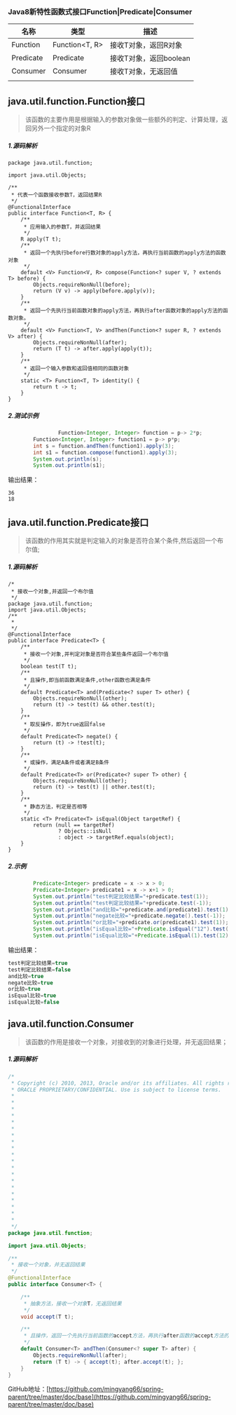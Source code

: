 ### Java8新特性函数式接口Function|Predicate|Consumer

| 名称      | 类型           | 描述                   |
| --------- | -------------- | ---------------------- |
| Function  | Function<T, R> | 接收T对象，返回R对象   |
| Predicate | Predicate<T>   | 接收T对象，返回boolean |
| Consumer  | Consumer<T>    | 接收T对象，无返回值    |
|           |                |                        |

## java.util.function.Function接口

> 该函数的主要作用是根据输入的参数对象做一些额外的判定、计算处理，返回另外一个指定的对象R

##### 1.源码解析

```
package java.util.function;

import java.util.Objects;

/**
 * 代表一个函数接收参数T，返回结果R
 */
@FunctionalInterface
public interface Function<T, R> {
    /**
     * 应用输入的参数T，并返回结果
     */
    R apply(T t);
    /**
     * 返回一个先执行before行数对象的apply方法，再执行当前函数的apply方法的函数对象
     */
    default <V> Function<V, R> compose(Function<? super V, ? extends T> before) {
        Objects.requireNonNull(before);
        return (V v) -> apply(before.apply(v));
    }
    /**
     * 返回一个先执行当前函数对象的apply方法，再执行after函数对象的apply方法的函数对象。
     */
    default <V> Function<T, V> andThen(Function<? super R, ? extends V> after) {
        Objects.requireNonNull(after);
        return (T t) -> after.apply(apply(t));
    }
    /**
     * 返回一个输入参数和返回值相同的函数对象
     */
    static <T> Function<T, T> identity() {
        return t -> t;
    }
}

```

##### 2.测试示例

```java
				Function<Integer, Integer> function = p-> 2*p;
        Function<Integer, Integer> function1 = p-> p*p;
        int s = function.andThen(function1).apply(3);
        int s1 = function.compose(function1).apply(3);
        System.out.println(s);
        System.out.println(s1);
```

输出结果：

```
36
18
```

## java.util.function.Predicate接口

> 该函数的作用其实就是判定输入的对象是否符合某个条件,然后返回一个布尔值;

##### 1.源码解析

```
/*
 * 接收一个对象,并返回一个布尔值
 */
package java.util.function;
import java.util.Objects;
/**
 * 
 */
@FunctionalInterface
public interface Predicate<T> {
    /**
     * 接收一个对象,并判定对象是否符合某些条件返回一个布尔值
     */
    boolean test(T t);
    /**
     * 且操作,即当前函数满足条件,other函数也满足条件
     */
    default Predicate<T> and(Predicate<? super T> other) {
        Objects.requireNonNull(other);
        return (t) -> test(t) && other.test(t);
    }
    /**
     * 取反操作，即为true返回false
     */
    default Predicate<T> negate() {
        return (t) -> !test(t);
    }
    /**
     * 或操作，满足A条件或者满足B条件
     */
    default Predicate<T> or(Predicate<? super T> other) {
        Objects.requireNonNull(other);
        return (t) -> test(t) || other.test(t);
    }
    /**
     * 静态方法，判定是否相等
     */
    static <T> Predicate<T> isEqual(Object targetRef) {
        return (null == targetRef)
                ? Objects::isNull
                : object -> targetRef.equals(object);
    }
}

```

##### 2.示例

```java
        Predicate<Integer> predicate = x -> x > 0;
        Predicate<Integer> predicate1 = x -> x+1 > 0;
        System.out.println("test判定比较结果="+predicate.test(1));
        System.out.println("test判定比较结果="+predicate.test(-1));
        System.out.println("and比较="+predicate.and(predicate1).test(1));
        System.out.println("negate比较="+predicate.negate().test(-1));
        System.out.println("or比较="+predicate.or(predicate1).test(1));
        System.out.println("isEqual比较="+Predicate.isEqual("12").test("12"));
        System.out.println("isEqual比较="+Predicate.isEqual(1).test(12));
```

输出结果：

```java
test判定比较结果=true
test判定比较结果=false
and比较=true
negate比较=true
or比较=true
isEqual比较=true
isEqual比较=false
```

## java.util.function.Consumer

> 该函数的作用是接收一个对象，对接收到的对象进行处理，并无返回结果；

##### 1.源码解析

```java
/*
 * Copyright (c) 2010, 2013, Oracle and/or its affiliates. All rights reserved.
 * ORACLE PROPRIETARY/CONFIDENTIAL. Use is subject to license terms.
 *
 *
 *
 *
 *
 *
 *
 *
 *
 *
 *
 *
 *
 *
 *
 *
 *
 *
 *
 *
 */
package java.util.function;

import java.util.Objects;

/**
 * 接收一个对象，并无返回结果
 */
@FunctionalInterface
public interface Consumer<T> {

    /**
     * 抽象方法，接收一个对象T，无返回结果
     */
    void accept(T t);

    /**
     * 且操作，返回一个先执行当前函数的accept方法，再执行after函数的accept方法的函数对象
     */
    default Consumer<T> andThen(Consumer<? super T> after) {
        Objects.requireNonNull(after);
        return (T t) -> { accept(t); after.accept(t); };
    }
}

```

GitHub地址：[https://github.com/mingyang66/spring-parent/tree/master/doc/base](https://github.com/mingyang66/spring-parent/tree/master/doc/base)